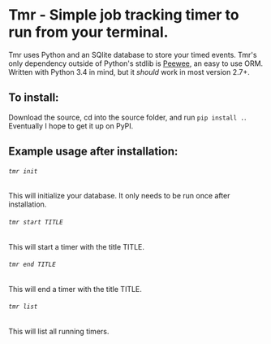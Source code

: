 # Tmr - Simple job tracking timer to run from your terminal. 

Tmr uses Python and an SQlite database to store your timed events. Tmr's only dependency outside of Python's stdlib is [Peewee](https://github.com/coleifer/peewee), an easy to use ORM. Written with Python 3.4 in mind, but it *should* work in most version 2.7+.

## To install:

Download the source, cd into the source folder, and run `pip install .`. Eventually I hope to get it up on PyPI.

## Example usage after installation:

###### `tmr init`

This will initialize your database. It only needs to be run once after installation.

###### `tmr start TITLE`

This will start a timer with the title TITLE.

###### `tmr end TITLE`

This will end a timer with the title TITLE.

###### `tmr list`

This will list all running timers.